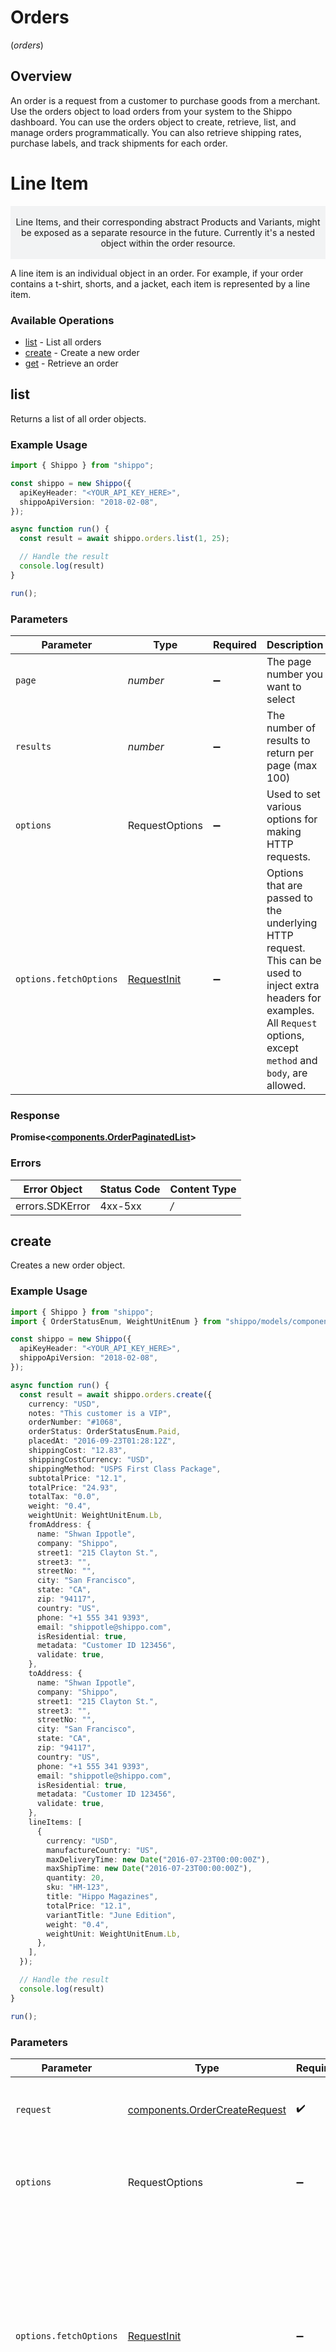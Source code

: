 # Orders
(*orders*)

## Overview

An order is a request from a customer to purchase goods from a merchant. 
Use the orders object to load orders from your system to the Shippo dashboard.
You can use the orders object to create, retrieve, list, and manage orders programmatically. 
You can also retrieve shipping rates, purchase labels, and track shipments for each order.
<SchemaDefinition schemaRef="#/components/schemas/Order"/>

# Line Item
<p style="text-align: center; background-color: #F2F3F4;">
  </br>Line Items, and their corresponding abstract Products and Variants, might be exposed as a separate resource 
  in the future. Currently it's a nested object within the order resource.</br></br>
</p>
 A line item is an individual object in an order. For example, if your order contains a t-shirt, shorts, and a jacket, each item is represented by a line item.
<SchemaDefinition schemaRef="#/components/schemas/LineItem"/>

### Available Operations

* [list](#list) - List all orders
* [create](#create) - Create a new order
* [get](#get) - Retrieve an order

## list

Returns a list of all order objects.

### Example Usage

```typescript
import { Shippo } from "shippo";

const shippo = new Shippo({
  apiKeyHeader: "<YOUR_API_KEY_HERE>",
  shippoApiVersion: "2018-02-08",
});

async function run() {
  const result = await shippo.orders.list(1, 25);

  // Handle the result
  console.log(result)
}

run();
```

### Parameters

| Parameter                                                                                                                                                                      | Type                                                                                                                                                                           | Required                                                                                                                                                                       | Description                                                                                                                                                                    |
| ------------------------------------------------------------------------------------------------------------------------------------------------------------------------------ | ------------------------------------------------------------------------------------------------------------------------------------------------------------------------------ | ------------------------------------------------------------------------------------------------------------------------------------------------------------------------------ | ------------------------------------------------------------------------------------------------------------------------------------------------------------------------------ |
| `page`                                                                                                                                                                         | *number*                                                                                                                                                                       | :heavy_minus_sign:                                                                                                                                                             | The page number you want to select                                                                                                                                             |
| `results`                                                                                                                                                                      | *number*                                                                                                                                                                       | :heavy_minus_sign:                                                                                                                                                             | The number of results to return per page (max 100)                                                                                                                             |
| `options`                                                                                                                                                                      | RequestOptions                                                                                                                                                                 | :heavy_minus_sign:                                                                                                                                                             | Used to set various options for making HTTP requests.                                                                                                                          |
| `options.fetchOptions`                                                                                                                                                         | [RequestInit](https://developer.mozilla.org/en-US/docs/Web/API/Request/Request#options)                                                                                        | :heavy_minus_sign:                                                                                                                                                             | Options that are passed to the underlying HTTP request. This can be used to inject extra headers for examples. All `Request` options, except `method` and `body`, are allowed. |


### Response

**Promise\<[components.OrderPaginatedList](../../models/components/orderpaginatedlist.md)\>**
### Errors

| Error Object    | Status Code     | Content Type    |
| --------------- | --------------- | --------------- |
| errors.SDKError | 4xx-5xx         | */*             |

## create

Creates a new order object.

### Example Usage

```typescript
import { Shippo } from "shippo";
import { OrderStatusEnum, WeightUnitEnum } from "shippo/models/components";

const shippo = new Shippo({
  apiKeyHeader: "<YOUR_API_KEY_HERE>",
  shippoApiVersion: "2018-02-08",
});

async function run() {
  const result = await shippo.orders.create({
    currency: "USD",
    notes: "This customer is a VIP",
    orderNumber: "#1068",
    orderStatus: OrderStatusEnum.Paid,
    placedAt: "2016-09-23T01:28:12Z",
    shippingCost: "12.83",
    shippingCostCurrency: "USD",
    shippingMethod: "USPS First Class Package",
    subtotalPrice: "12.1",
    totalPrice: "24.93",
    totalTax: "0.0",
    weight: "0.4",
    weightUnit: WeightUnitEnum.Lb,
    fromAddress: {
      name: "Shwan Ippotle",
      company: "Shippo",
      street1: "215 Clayton St.",
      street3: "",
      streetNo: "",
      city: "San Francisco",
      state: "CA",
      zip: "94117",
      country: "US",
      phone: "+1 555 341 9393",
      email: "shippotle@shippo.com",
      isResidential: true,
      metadata: "Customer ID 123456",
      validate: true,
    },
    toAddress: {
      name: "Shwan Ippotle",
      company: "Shippo",
      street1: "215 Clayton St.",
      street3: "",
      streetNo: "",
      city: "San Francisco",
      state: "CA",
      zip: "94117",
      country: "US",
      phone: "+1 555 341 9393",
      email: "shippotle@shippo.com",
      isResidential: true,
      metadata: "Customer ID 123456",
      validate: true,
    },
    lineItems: [
      {
        currency: "USD",
        manufactureCountry: "US",
        maxDeliveryTime: new Date("2016-07-23T00:00:00Z"),
        maxShipTime: new Date("2016-07-23T00:00:00Z"),
        quantity: 20,
        sku: "HM-123",
        title: "Hippo Magazines",
        totalPrice: "12.1",
        variantTitle: "June Edition",
        weight: "0.4",
        weightUnit: WeightUnitEnum.Lb,
      },
    ],
  });

  // Handle the result
  console.log(result)
}

run();
```

### Parameters

| Parameter                                                                                                                                                                      | Type                                                                                                                                                                           | Required                                                                                                                                                                       | Description                                                                                                                                                                    |
| ------------------------------------------------------------------------------------------------------------------------------------------------------------------------------ | ------------------------------------------------------------------------------------------------------------------------------------------------------------------------------ | ------------------------------------------------------------------------------------------------------------------------------------------------------------------------------ | ------------------------------------------------------------------------------------------------------------------------------------------------------------------------------ |
| `request`                                                                                                                                                                      | [components.OrderCreateRequest](../../models/components/ordercreaterequest.md)                                                                                                 | :heavy_check_mark:                                                                                                                                                             | The request object to use for the request.                                                                                                                                     |
| `options`                                                                                                                                                                      | RequestOptions                                                                                                                                                                 | :heavy_minus_sign:                                                                                                                                                             | Used to set various options for making HTTP requests.                                                                                                                          |
| `options.fetchOptions`                                                                                                                                                         | [RequestInit](https://developer.mozilla.org/en-US/docs/Web/API/Request/Request#options)                                                                                        | :heavy_minus_sign:                                                                                                                                                             | Options that are passed to the underlying HTTP request. This can be used to inject extra headers for examples. All `Request` options, except `method` and `body`, are allowed. |


### Response

**Promise\<[components.Order](../../models/components/order.md)\>**
### Errors

| Error Object    | Status Code     | Content Type    |
| --------------- | --------------- | --------------- |
| errors.SDKError | 4xx-5xx         | */*             |

## get

Retrieves an existing order using an object ID.

### Example Usage

```typescript
import { Shippo } from "shippo";

const shippo = new Shippo({
  apiKeyHeader: "<YOUR_API_KEY_HERE>",
  shippoApiVersion: "2018-02-08",
});

async function run() {
  const result = await shippo.orders.get("<value>");

  // Handle the result
  console.log(result)
}

run();
```

### Parameters

| Parameter                                                                                                                                                                      | Type                                                                                                                                                                           | Required                                                                                                                                                                       | Description                                                                                                                                                                    |
| ------------------------------------------------------------------------------------------------------------------------------------------------------------------------------ | ------------------------------------------------------------------------------------------------------------------------------------------------------------------------------ | ------------------------------------------------------------------------------------------------------------------------------------------------------------------------------ | ------------------------------------------------------------------------------------------------------------------------------------------------------------------------------ |
| `orderId`                                                                                                                                                                      | *string*                                                                                                                                                                       | :heavy_check_mark:                                                                                                                                                             | Object ID of the order                                                                                                                                                         |
| `options`                                                                                                                                                                      | RequestOptions                                                                                                                                                                 | :heavy_minus_sign:                                                                                                                                                             | Used to set various options for making HTTP requests.                                                                                                                          |
| `options.fetchOptions`                                                                                                                                                         | [RequestInit](https://developer.mozilla.org/en-US/docs/Web/API/Request/Request#options)                                                                                        | :heavy_minus_sign:                                                                                                                                                             | Options that are passed to the underlying HTTP request. This can be used to inject extra headers for examples. All `Request` options, except `method` and `body`, are allowed. |


### Response

**Promise\<[components.Order](../../models/components/order.md)\>**
### Errors

| Error Object    | Status Code     | Content Type    |
| --------------- | --------------- | --------------- |
| errors.SDKError | 4xx-5xx         | */*             |
